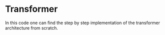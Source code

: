 # Transformer
In this code one can find the step by step  implementation of the transformer architecture from scratch.
